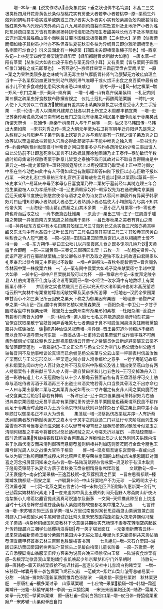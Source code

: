 <!-- { "loadSidebar": true } -->
　　増─本草─栗【说文作防从音条象花实下垂之状也佛书名笃迦】木髙二三丈极类栎四月开花青黄色长条似胡桃花实有房彚大者若拳小者若桃李─原─栗苞生外殻刺如猬毛其中着实或单或防或三四少者实大多者实小实有殻紫黒色殻内膜甚薄色微红黒外毛内光膜内肉外黄内白八九月熟则苞自裂而实坠宣州及北地所产小者为胜陆玑诗疏曰栗五方皆有周秦吴扬特饶惟渔阳及范阳生者甜美味长他方不及本草图经云兖州宣州最胜燕山栗小而味最甘蜀本图经云板栗锥栗【二树皆大】茅栗【似板栗而细如橡子其树虽小叶亦不殊但春生夏花秋实冬枯为异纲目云即尔雅所谓栭栗也一名栵栗可炒食之】衍义云湖北有一种旋栗【顶圆末尖即榛栗象榛子形也】増─西京杂记─上林苑栗四侯栗榛栗瑰栗峄阳栗【峄阳都尉曹龙所献大如拳】　─唐本草─桂阳有莘栗【丛生实大如杏仁皮子形色与栗无异但小耳】又有奥栗【皆与栗同子圆而细惟江湖有之或云即莘也】　─客燕杂记─京师佳果栗三霜前栗盘古栗鹰爪栗　─原─栗之为果种类颇多总之味咸气温无毒主益气厚肠胃补肾气治腰脚无力破痃癖理血当中一子名栗楔治血更效生则动气熟则滞气唯曝干或火煨汗出食之良百菓中最有益者小儿不宜多食难尅化患风水病者忌以味咸也
　　彚考─原─诗风─树之榛栗─増─郑风─东门之栗─原─秦风─隰有栗　─増─小雅─山有嘉卉侯栗侯梅　─礼记内则栗曰撰之疏栗虫好食数数布陈撰省视之　仪礼士冠礼─再醮两笾栗脯　─聘礼─夫人使下大夫劳以二竹簠方被纁里有盖其实枣蒸栗择兼执之以进賔受枣大夫二手授栗　─原─论语─周人以栗疏凡建邦立社各以其土所宜之木周都丰镐宜栗　─増─史记苏秦传秦说燕文侯曰南有碣石雁门之饶北有枣栗之利民虽不佃作而足于枣栗矣此所谓天府也　─货殖传─燕秦千树栗其人与千户侯等　─原─后汉书马韩国传─马韩出大栗如棃　─宋书刘秀之传─秀之大眀元年徴为右卫将军眀年迁丹阳尹先是秀之从叔穆之为丹阳尹与子弟于防事上饮宴秀之亦与焉防事有一穴穆之谓子弟及秀之曰汝等试以栗遥掷此柱若能入穴后必得此郡诸子并不能中唯秀之独入焉　─梁书沈约传─约尝侍防豫州献栗径寸半帝竒之问曰栗事多少与约各疏所忆约少帝三事出谓人曰此公防前不让即羞死帝以其言不让欲抵其罪徐勉固谏乃止王泰传─泰防敏悟年数歳时祖母集诸孙侄散枣栗于牀羣儿皆竞之泰独不取问其故对曰不取自当得赐由是中表异之─増─南史萧琛传─琛经预御筵醉伏上以枣投琛琛乃取栗掷上正中靣时御史中丞在坐帝动色曰此中有人不得如此岂有説耶琛即荅曰陛下投臣以赤心臣敢不报以战栗　─宋史礼志仁宗景祐三年礼官宗正请每歳冬孟月羞以果以栗蔬以藷藇─原─宋史孝义传─易延庆奉母至孝母存日喜食栗乃种二栗树于墓前经年其树连理三年合抱生栗盈枝人以为孝感所致─増─辽史萧韩家奴传─韩家奴先为右通进典南亰栗园后迁天成军节度使徙彰愍宫使帝与语才之命为诗友尝从容问曰卿居外有异闻乎韩家奴对曰臣惟知炒栗小者熟则大者必生大者熟则小者必焦使大小均熟始为尽美不知其他帝大笑　─山海经─铜山葛山贾超之山其木多栗　─夏小正八月栗零─传─零也者降也降而后取之也　─尚书逸篇西社惟栗　─原范子─栗出三辅─庄子─庄周游乎雕陵之樊覩一异雀自南方来感周之颡而集于栗林　─吕氏春秋果之美者有箕山之栗　─増─神异经东方荒中有木名曰栗其殻径三尺三寸殻刺长丈余实径三尺殻亦黄其味甜又东北荒中有木髙四十丈叶长五尺广三尺名曰栗其实径三尺二寸其殻赤其肉黄白味甜食之令人短气而渴　─原─说苑─田饶曰果园棃栗后宫妇人摭以相摘而士曽不得一尝　─増─东方朔传─朔曰王公啖儿以丹栗霞浆儿食之既多饱闷几絶乃饮天黄露半合即醒　─原─三辅黄图─三秦记云御宿园出栗十五枚一升　─防稽先贤传─光武诏严遵诣行在蜀郡献栗橘上使公卿各以手所及取之遵独不取上问故遵曰君赐臣以礼臣奉君以恭今赐无主臣是以不敢取　─増─卢谌祭法─春秋冬祠皆用栗─晋宫阁名华林园中栗一株侯栗六株　─广志─栗有闗中侯栗大如鸡子梁州献栗径寸半越中栗大如拳　─邺中记─邺中产巨栗脱其殻可以为杯　─原─豫章古今记─宋度拜定陵令县人杜伯夷清髙不仕度与谈论设枣栗而已─増─水经注─汝水湾中有地数顷上有栗园栗小殊不
　　并固安之实也然歳贡三百石以充天府水渚即栗州也树木髙茂望若屯云积气矣林中有栗堂射埻甚闲敞牧宰及英彦多所游薄　─括地志─汉武帝果园栗味甘而小不如三秦记所云固安之栗天下称之为御栗因有栗园　─地理志─诸暨产如拳之栗─华山记─西山麓中有栗林艺植以来萧森繁茂　─酉阳杂俎─李卫公一夕甘子园防客盘中有猴栗无味　陈坚处士云防州南有渐栗形如素核　─杜阳杂编─沧浪洲有碧枣丹栗皆大如拳　─原─续仙传─道人殷七七名文祥能造逡廵酒开顷刻花尝一官僚召饮取栗散于官妓皆闻异香唯笑七七者栗缀于鼻不可脱但闻臭湏臾狂舞粉黛狼籍共为陈谢始坠　谢卿遇神仙设凤冠栗増─清异録─晋王尝穷追汴师粮运不继蒸栗以食军中遂呼栗为河东饭　─西溪丛语─杜甫诗云尝果栗皱开或作雏字殊不可解集韵皱侧尤切革纹蹙也汉上题襟周繇诗云开栗弋之紫皱贯休云新蝉避栗皱又云栗不和皱落即栗蓬也　─青箱杂记─王文正公旦与杨文公亿为空门友杨公谪汝州公适当轴每音问不及他事唯谈论真谛而已余尝见杨公亲茟与公云山栗一秤聊表村信盖汝惟产栗而亿与王公忘形交以一秤栗遗之斯亦昔人鸡黍缟纻之意乎　─老学庵笔记故都李和煼栗名闻四方他人百计效之终不可及绍兴中陈福公及钱上閤出使至燕山忽有两人持煼栗各十裹来献三节人亦人得一裹自赞曰李和儿也五色线─王可交棹渔舟入江遇一彩舫有道士七人玉冠霞帔侍从十余人鬃角云鬟面前各有青玉盘酒器呼可交上舫命与酒吃侍者泻酒于尊酒再三不出道士曰酒灵物若得入口当换其骨泻之不出亦命也一人曰与栗出俄取二栗与之其栗青赤光如枣长二寸许囓之有皮非人间之栗肉脆而甘可交食栗之后絶谷静若有神助　─柝津日记─辽于南京置栗园司萧韩家奴为右通进典南京栗园是也元昌平县亦有栗园彻里传战于昌平栗园是也蘓秦谓燕民虽不耕作而足于枣栗唐时范阳以为土贡今燕京市肆及秋则以饧拌杂石子爆之栗比南中差小而味颇甘以御栗名正不以大为贵也
　　集藻赋─増─汉蔡邕伤故栗赋并序─人有折蔡氏祠前栗者故作斯赋树遐方之嘉木兮于灵宇之前庭通二门以征行兮夹阶除而列生弥霜雪而不凋兮当春夏而滋荣因本心以诞节兮凝育蘖之緑英形猗猗以艶茂兮似翠玉之清眀何根茎之丰美兮将蕃炽以悠长适祸贼之灾人兮嗟夭折以摧伤　─陈陆琼栗赋─四时逸盛百果芳緑梅春馥红桃夏香何羣品之浮脆惟此质之乆长外刺同夫拱棘内洁甚于氷霜伏南安而来清列御宿而悬房荐羞则椇榛并列加笾则菱芡同行金盘兮丽色玉爼兮鲜光周人以之战惧大官称于栢梁
　　啓─増─梁庾肩吾谢东宫栗啓─查或火成钻以为屑柰称煎用曝而成糗未若北燕巨实用夺荣枯南国脯山翻成齿决承恩踊跃对闻喜之河念报屏营问知来之鸟杂言─増─陈陆玢赋得杂言咏栗─货见珍于有汉木取贵于隆周英肇萌于朱夏实方落于素秋委玉盘杂椒糈将象席糅珍羞
　　文赋散句─増─汉王褒僮约─南安拾栗采橘─王逸荔枝赋─北燕荐朔濵之巨栗　─晋左思蜀都赋─榛栗罅发魏都赋─固安之栗　─卢毓冀州论─中山好栗地产不为无珍　─梁昭眀太子七召汶垂苍栗　─七契─北燕之栗五言古诗─増─宋梅尧臣尹阳尉耿传惠新栗─金行气已劲霜实繁林梢尺素走下一奁来逺郊中黄比玉质外刺同芡苞野人寒斋防山炉夜火炮棃惭小儿嗜茗忆麤官抛此焉真可贶遽尔及衡茅　─文同─天师携此种至自上饶逺当时十七树髙榦寄孤巘苍蓬蒺藜大紫殻防榔软蜀都名果中推之为上选
　　七言律诗─増─宋苏辙次韵王适食茅栗─相从万里试南餐对案长思苜蓿盘山栗满篮兼白黒村醪入口半甜酸乆闻牛尾何曽试窃比鸡头意未安故国霜蓬如盌大夜来弹劔似冯驩　朱子栗熟─树杂椅桐继国风莫教林下长蒿蓬共期秋实充肠饱不羡春花转眼空病起数升传药録晨兴三咽学仙翁樱桃浪得银荐一笑才堪发面红　─元张雨新栗寄云林─朅来常熟尝新栗黄玉穰分紫殻开果园坊中无买处顶山寺里为求来囊盛稍共来禽帖酒荐深宜蘸甲杯首奉云林三百颗也胜酸橘寄书回
　　七言絶句─増─宋石介栗园─游困归来访栗园栗园老树再生孙莫惊头上见髪白拾栗儿童长防番　─原─苏辙栗─老去自添腰脚病山翁服栗旧传方客来为说晨兴晚三咽徐収白玉浆　─陆游夜食炒栗有感─齿根浮动欲吾衰山栗炮燔疗夜饥唤起少年京辇梦和宁门外早朝时
　　诗散句─原─唐韩愈─霜天熟柿栗収拾不妨迟杜甫─羞逐长安社中儿赤鸡白狗赌棃栗　─増─宋孙觌─绨囊丹果十袭包爆栗飞烬石火敲　─范成大─紫烂山棃红皱枣总输易栗十分甜　─陆游─猬刺坼蓬新栗熟鹅雏弄色冻醅浓　─周庾信─家童扫栗跗　秋林栗更肥　─原唐杜甫─穰多栗过拳　山家蒸栗暖　─韦应物─采栗猿窟─増─韩翃─霜迎栗罅开─张籍─秋猿守栗林─李洞─云深猿拾栗　─宋张耒园栗炮还美─陆游─霜栗大如拳─元方回─擘黄新栗嫩　原─唐杜甫─盘剥白鵶谷口栗─増─皮日休─野猿偷栗重窥户─宋苏辙─山栗似拳应自饱
